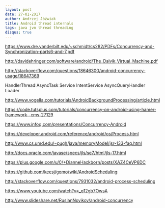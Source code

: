 ```yaml
---
layout: post
date: 27-01-2017
author: Andrzej Jóźwiak
title: Android thread internals
tags: java jvm thread threading
disqus: true
---
```


https://www.dre.vanderbilt.edu/~schmidt/cs282/PDFs/Concurrency-and-Synchronization-parts6-and-7.pdf

http://davidehringer.com/software/android/The_Dalvik_Virtual_Machine.pdf

http://stackoverflow.com/questions/18646300/android-concurrency-usage/18647369

HandlerThread
AsyncTask
Service
IntentService
AsyncQueryHandler
Loader

http://www.vogella.com/tutorials/AndroidBackgroundProcessing/article.html

https://code.tutsplus.com/tutorials/concurrency-on-android-using-hamer-framework--cms-27129

https://www.infoq.com/presentations/Concurrency-Android

https://developer.android.com/reference/android/os/Process.html

http://www.cs.umd.edu/~pugh/java/memoryModel/jsr-133-faq.html

http://docs.oracle.com/javase/specs/jls/se7/html/jls-17.html

https://plus.google.com/u/0/+DianneHackborn/posts/XAZ4CeVP6DC

https://github.com/keesj/gomo/wiki/AndroidScheduling

http://stackoverflow.com/questions/7931032/android-process-scheduling

https://www.youtube.com/watch?v=_q12gb7OwsA

http://www.slideshare.net/RuslanNovikov/android-concurrency
